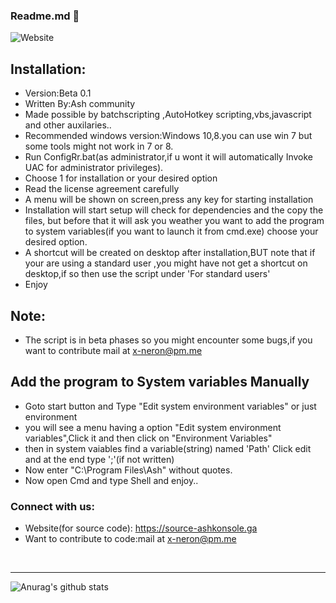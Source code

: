 ### Readme.md 👋

![Website](https://img.shields.io/static/v1?label=Website&message=source-ashkonsole.ga&color=<blue>)

## Installation:

- Version:Beta 0.1
- Written By:Ash community
- Made possible by batchscripting ,AutoHotkey scripting,vbs,javascript and other auxilaries..
- Recommended windows version:Windows 10,8.you can use win 7 but some tools might not work in 7 or 8.
- Run ConfigRr.bat(as administrator,if u wont it will automatically Invoke UAC for administrator privileges).
- Choose 1 for installation or your desired option
- Read the license agreement carefully
- A menu will be shown on screen,press any key for starting installation
- Installation will start setup will check for dependencies and the copy the files,
but before that it will ask you weather you want to add the program to system variables(if you want to launch it from cmd.exe)
choose your desired option.
- A shortcut will be created on desktop after installation,BUT note that if your are using a standard user ,you might have not get a shortcut on desktop,if so then use the script under 'For standard users'
- Enjoy
## Note:
- The script is in beta phases so you might encounter some bugs,if you want to contribute mail at x-neron@pm.me

## Add the program to System variables Manually 

- Goto start button and Type "Edit system environment variables" or just environment
- you will see a menu having a option "Edit system environment variables",Click it and then click
on "Environment Variables"
- then in system vaiables find a variable(string) named 'Path' Click edit and at the end type ';'(if not written)
- Now enter "C:\Program Files\Ash" without quotes.
- Now open Cmd and type Shell and enjoy..

### Connect with us:

- Website(for source code): https://source-ashkonsole.ga
- Want to contribute to code:mail at x-neron@pm.me

<br />


---

![Anurag's github stats](https://github-readme-stats.vercel.app/api?username=Ash-Console)
